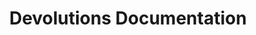 ---
layout: 'layouts/home.liquid'
title: Devolutions Documentation
description: Need help? Here is the complete coverage for all Devolutions products, add-ons, and companion tools.
cards:
  - name: rdm
    links:
      - name: What is Remote Desktop Manager?
        url: /rdm/overview/what-is-rdm/
      - name: Getting started
        url: /rdm/getting-started/
      - name: Installation
        url: /rdm/installation/client/
  - name: rdm/mac
    links:
      - name: What is Remote Desktop Manager (macOS)?
        url: /rdm/mac/overview/what-is-rdm/
      - name: Getting started
        url: /rdm/mac/getting-started/
      - name: Installation
        url: /rdm/mac/installation/client/
  - name: server
    links:
      - name: What is Devolutions Server?
        url: /server/overview/what-is-server/
      - name: Getting started
        url: /server/getting-started/
      - name: Installation
        url: /server/getting-started/installation/
  - name: hub
    links:
      - name: What is Devolutions Hub?
        url: /hub/overview/what-is-hub/
      - name: Getting started
        url: /hub/getting-started/get-started-hub-business/
      - name: Getting started with SSO
        url: /hub/getting-started/get-started-sso-hub-business/
      - name: Devolutions Account
        url: /cloud/devolutions-account/
  - name: gateway
    links:
      - name: What is Devolutions Gateway?
        url: /dgw/overview/what-is-dgw/
      - name: Devolutions Server
        url: /dgw/server/system-requirements/
      - name: Devolutions Hub
        url: /dgw/hub/system-requirements/
      - name: Devolutions Gateway Standalone
        url: /dgw/standalone/
  - name: pam
    links:
      - name: What is Devolutions PAM?
        url: /pam/overview/what-is-pam/
      - name: Remote Desktop Manager
        url: /pam/rdm/
      - name: Devolutions Server
        url: /pam/server/
      - name: Devolutions Hub Business
        url: /pam/hub/
  - name: workspace
    links:
      - name: What is Devolutions Workspace?
        url: /workspace/overview/what-is-workspace/
      - name: Desktop app installation
        url: /workspace/workspace-apps/workspace-desktop/installation/
      - name: Mobile app installation
        url: /workspace/workspace-apps/workspace-mobile/installation/
      - name: Browser extention installation
        url: /workspace/workspace-browser-extension/installation/
  - name: powershell
    links:
      - name: What is Devolutions PowerShell?
        url: /powershell/overview/what-is-powershell/
      - name: Remote Desktop Manager
        url: /powershell/rdm-powershell/
      - name: Devolutions Server
        url: /powershell/dvls-powershell/
      - name: Devolutions Hub
        url: /powershell/hub-powershell/
      - name: Devolutions Gateway
        url: /powershell/gateway-powershell/
---